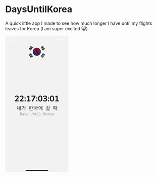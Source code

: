 # DaysUntilKorea

A quick little app I made to see how much longer I have until my flights leaves for Korea (I am super excited 😸).

<img src="assets/images/app-screenshot.png" alt="Screenshot" width="200" >

